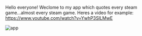 Hello everyone! Weclome to my app which quotes every steam game...almost every steam game.
Heres a video for example: https://www.youtube.com/watch?v=YwhP3SlLMwE


![app](https://github.com/user-attachments/assets/35b86fc5-7745-441f-b0a0-2b79a610d0cd)
